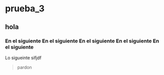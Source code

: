 # prueba_3
## hola
### En el siguiente En el siguiente En el siguiente En el siguiente En el siguiente
Lo sigueinte sifjdf
> pardon
